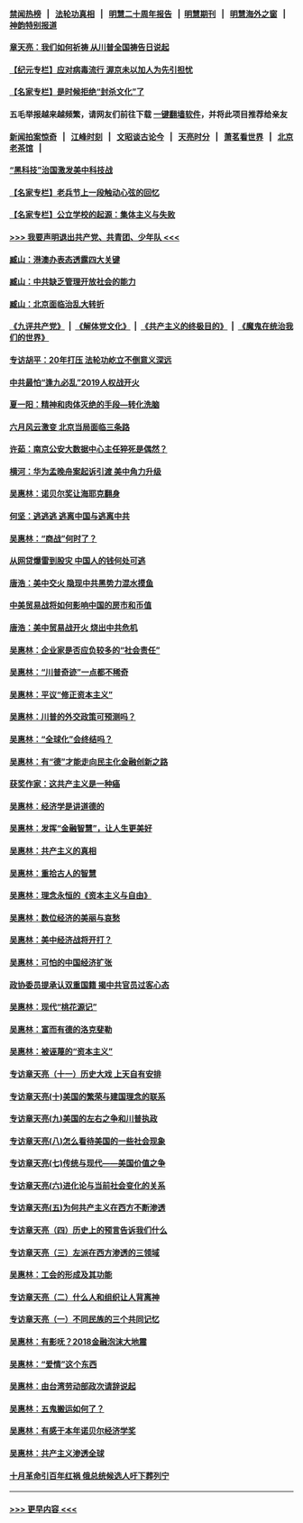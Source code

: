 #### [禁闻热榜](热点新闻.md?=0)  &nbsp;&nbsp;|&nbsp;&nbsp; [法轮功真相](https://github.com/gfw-breaker/truth/blob/master/README.md?=0) &nbsp;&nbsp;|&nbsp;&nbsp; [明慧二十周年报告](https://github.com/gfw-breaker/mh-reports/blob/master/README.md?=0) &nbsp;&nbsp;|&nbsp;&nbsp;[明慧期刊](https://github.com/gfw-breaker/mh-qikan) &nbsp;&nbsp;|&nbsp;&nbsp; [明慧海外之窗](https://github.com/gfw-breaker/mh-news/blob/master/README.md?=0) &nbsp;&nbsp;|&nbsp;&nbsp; [神韵特别报道](https://github.com/gfw-breaker/mh-news/blob/master/shenyun.md?=0)
#### [章天亮：我们如何祈祷 从川普全国祷告日说起](../pages/nsc423/n11944627.md?t=03172331) 
#### [【纪元专栏】应对病毒流行 渥京未以加人为先引担忧](../pages/nsc423/n11875714.md?t=03172331) 
#### [【名家专栏】是时候拒绝“封杀文化”了](../pages/nsc423/n11814093.md?t=03172331) 
#### 五毛举报越来越频繁，请网友们前往下载 [一键翻墙软件](https://github.com/gfw-breaker/ssr-accounts)，并将此项目推荐给亲友
#### [新闻拍案惊奇](https://github.com/gfw-breaker/banned-news/blob/master/pages/link4.md) &nbsp;&nbsp;|&nbsp;&nbsp; [江峰时刻](https://github.com/gfw-breaker/banned-news/blob/master/pages/link4.md) &nbsp;&nbsp;|&nbsp;&nbsp; [文昭谈古论今](https://github.com/gfw-breaker/banned-news/blob/master/pages/link4.md) &nbsp;&nbsp;|&nbsp;&nbsp; [天亮时分](https://github.com/gfw-breaker/banned-news/blob/master/pages/link4.md) &nbsp;&nbsp;|&nbsp;&nbsp; [萧茗看世界](https://github.com/gfw-breaker/banned-news/blob/master/pages/link4.md) &nbsp;&nbsp;|&nbsp;&nbsp; [北京老茶馆](https://github.com/gfw-breaker/banned-news/blob/master/pages/link4.md) &nbsp;&nbsp;|&nbsp;&nbsp; 
#### [“黑科技”治国激发美中科技战](../pages/nsc423/n11638056.md?t=03172331) 
#### [【名家专栏】老兵节上一段触动心弦的回忆](../pages/nsc423/n11646016.md?t=03172331) 
#### [【名家专栏】公立学校的起源：集体主义与失败](../pages/nsc423/n11601833.md?t=03172331) 
#### [>>> 我要声明退出共产党、共青团、少年队 <<<](https://github.com/begood0513/goodnews/blob/master/quit/letter.md) 
#### [臧山：港澳办表态透露四大关键](../pages/nsc423/n11421628.md?t=03172331) 
#### [臧山：中共缺乏管理开放社会的能力](../pages/nsc423/n11407457.md?t=03172331) 
#### [臧山：北京面临治乱大转折](../pages/nsc423/n11406895.md?t=03172331) 
#### [《九评共产党》](https://github.com/begood0513/9ping.md/blob/master/README.md) &nbsp;|&nbsp; [《解体党文化》](../../../../jtdwh.md/blob/master/README.md)  &nbsp;|&nbsp; [《共产主义的终极目的》](../../../../gczydzjmd.md/blob/master/README.md) &nbsp;|&nbsp; [《魔鬼在统治我们的世界》](../../../../mgztzwmdsj.md/blob/master/README.md) 
#### [专访胡平：20年打压 法轮功屹立不倒意义深远](../pages/nsc423/n11398800.md?t=03172331) 
#### [中共最怕“逢九必乱”2019人权战开火](../pages/nsc423/n11385248.md?t=03172331) 
#### [夏一阳：精神和肉体灭绝的手段—转化洗脑](../pages/nsc423/n11368250.md?t=03172331) 
#### [六月风云激变 北京当局面临三条路](../pages/nsc423/n11313668.md?t=03172331) 
#### [许茹：南京公安大数据中心主任猝死是偶然？](../pages/nsc423/n11064744.md?t=03172331) 
#### [横河：华为孟晚舟案起诉引渡 美中角力升级](../pages/nsc423/n11027230.md?t=03172331) 
#### [吴惠林：诺贝尔奖让海耶克翻身](../pages/nsc423/n10890049.md?t=03172331) 
#### [何坚：逃逃逃 逃离中国与逃离中共](../pages/nsc423/n10592891.md?t=03172331) 
#### [吴惠林：“商战”何时了？](../pages/nsc423/n10573558.md?t=03172331) 
#### [从网贷爆雷到股灾 中国人的钱何处可逃](../pages/nsc423/n10572800.md?t=03172331) 
#### [唐浩：美中交火 隐现中共黑势力混水摸鱼](../pages/nsc423/n10544040.md?t=03172331) 
#### [中美贸易战将如何影响中国的房市和币值](../pages/nsc423/n10543697.md?t=03172331) 
#### [唐浩：美中贸易战开火 烧出中共危机](../pages/nsc423/n10540126.md?t=03172331) 
#### [吴惠林：企业家是否应负较多的“社会责任”](../pages/nsc423/n10535022.md?t=03172331) 
#### [吴惠林：“川普奇迹”一点都不稀奇](../pages/nsc423/n10512808.md?t=03172331) 
#### [吴惠林：平议“修正资本主义”](../pages/nsc423/n10495724.md?t=03172331) 
#### [吴惠林：川普的外交政策可预测吗？](../pages/nsc423/n10462387.md?t=03172331) 
#### [吴惠林：“全球化”会终结吗？](../pages/nsc423/n10452838.md?t=03172331) 
#### [吴惠林：有“德”才能走向民主化金融创新之路](../pages/nsc423/n10432292.md?t=03172331) 
#### [获奖作家：这共产主义是一种癌](../pages/nsc423/n10431541.md?t=03172331) 
#### [吴惠林：经济学是讲道德的](../pages/nsc423/n10398014.md?t=03172331) 
#### [吴惠林：发挥“金融智慧”，让人生更美好](../pages/nsc423/n10375019.md?t=03172331) 
#### [吴惠林：共产主义的真相](../pages/nsc423/n10351394.md?t=03172331) 
#### [吴惠林：重拾古人的智慧](../pages/nsc423/n10337691.md?t=03172331) 
#### [吴惠林：理念永恒的《资本主义与自由》](../pages/nsc423/n10316274.md?t=03172331) 
#### [吴惠林：数位经济的美丽与哀愁](../pages/nsc423/n10292946.md?t=03172331) 
#### [吴惠林：美中经济战将开打？](../pages/nsc423/n10258825.md?t=03172331) 
#### [吴惠林：可怕的中国经济扩张](../pages/nsc423/n10219147.md?t=03172331) 
#### [政协委员提承认双重国籍 揭中共官员过客心态](../pages/nsc423/n10208809.md?t=03172331) 
#### [吴惠林：现代“桃花源记”](../pages/nsc423/n10185234.md?t=03172331) 
#### [吴惠林：富而有德的洛克斐勒](../pages/nsc423/n10142264.md?t=03172331) 
#### [吴惠林：被诬蔑的“资本主义”](../pages/nsc423/n10124816.md?t=03172331) 
#### [专访章天亮（十一）历史大戏 上天自有安排](../pages/nsc423/n10094905.md?t=03172331) 
#### [专访章天亮(十)美国的繁荣与建国理念的联系](../pages/nsc423/n10094899.md?t=03172331) 
#### [专访章天亮(九)美国的左右之争和川普执政](../pages/nsc423/n10094889.md?t=03172331) 
#### [专访章天亮(八)怎么看待美国的一些社会现象](../pages/nsc423/n10094857.md?t=03172331) 
#### [专访章天亮(七)传统与现代——美国价值之争](../pages/nsc423/n10093140.md?t=03172331) 
#### [专访章天亮(六)进化论与当前社会变化的关系](../pages/nsc423/n10092036.md?t=03172331) 
#### [专访章天亮(五)为何共产主义在西方不断渗透](../pages/nsc423/n10083620.md?t=03172331) 
#### [专访章天亮（四）历史上的预言告诉我们什么](../pages/nsc423/n10083606.md?t=03172331) 
#### [专访章天亮（三）左派在西方渗透的三领域](../pages/nsc423/n10081115.md?t=03172331) 
#### [吴惠林：工会的形成及其功能](../pages/nsc423/n10080633.md?t=03172331) 
#### [专访章天亮（二）什么人和组织让人背离神](../pages/nsc423/n10076637.md?t=03172331) 
#### [专访章天亮（一）不同民族的三个共同记忆](../pages/nsc423/n10074188.md?t=03172331) 
#### [吴惠林：有影呒？2018金融泡沫大地震](../pages/nsc423/n10040534.md?t=03172331) 
#### [吴惠林：“爱情”这个东西](../pages/nsc423/n10019423.md?t=03172331) 
#### [吴惠林：由台湾劳动部政次请辞说起](../pages/nsc423/n9979679.md?t=03172331) 
#### [吴惠林：五鬼搬运如何了？](../pages/nsc423/n9925338.md?t=03172331) 
#### [吴惠林：有感于本年诺贝尔经济学奖](../pages/nsc423/n9871883.md?t=03172331) 
#### [吴惠林：共产主义渗透全球](../pages/nsc423/n9812748.md?t=03172331) 
#### [十月革命引百年红祸 俄总统候选人吁下葬列宁](../pages/nsc423/n9810182.md?t=03172331) 

----
#### [ >>> 更早内容 <<< ](../indexes/nsc423-earlier.md)
